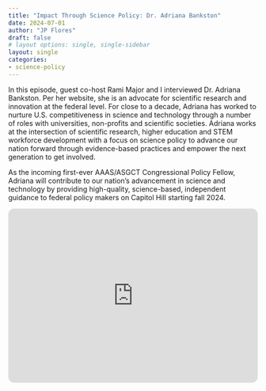 ```yaml
---
title: "Impact Through Science Policy: Dr. Adriana Bankston"
date: 2024-07-01
author: "JP Flores"
draft: false
# layout options: single, single-sidebar
layout: single
categories:
- science-policy
---
```

In this episode, guest co-host Rami Major and I interviewed Dr. Adriana Bankston. Per her website, she is an advocate for scientific research and innovation at the federal level. For close to a decade, Adriana has worked to nurture U.S. competitiveness in science and technology through a number of roles with universities, non-profits and scientific societies. Adriana works at the intersection of scientific research, higher education and STEM workforce development with a focus on science policy to advance our nation forward through evidence-based practices and empower the next generation to get involved.

As the incoming first-ever AAAS/ASGCT Congressional Policy Fellow⁠, Adriana will contribute to our nation’s advancement in science and technology by providing high-quality, science-based, independent guidance to federal policy makers on Capitol Hill starting fall 2024.

<iframe style="border-radius:12px" src="https://open.spotify.com/embed/episode/26t1wzgdTIUcaRAewRjbX0?utm_source=generator&theme=0" width="100%" height="352" frameBorder="0" allowfullscreen="" allow="autoplay; clipboard-write; encrypted-media; fullscreen; picture-in-picture" loading="lazy"></iframe>